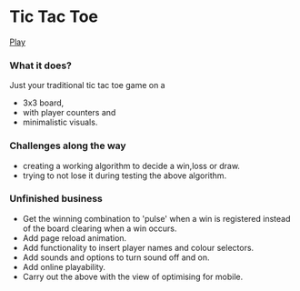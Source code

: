 # Tic Tac Toe

[Play](https://ajayraveendran.github.io/Tic-Tac-Toe/)

### What it does?

Just your traditional tic tac toe game on a 
* 3x3 board, 
* with player counters and
* minimalistic visuals.

### Challenges along the way

* creating a working algorithm to decide a win,loss or draw.
* trying to not lose it during testing the above algorithm.

### Unfinished business

* Get the winning combination to 'pulse' when a win is registered instead of the board clearing when a win occurs.
* Add page reload animation.
* Add functionality to insert player names and colour selectors.
* Add sounds and options to turn sound off and on.
* Add online playability.
* Carry out the above with the view of optimising for mobile.
